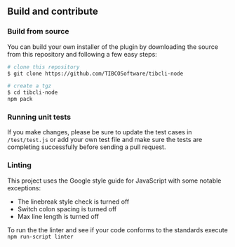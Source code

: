 ## Build and contribute
### Build from source
You can build your own installer of the plugin by downloading the source from this repository and following a few easy steps:
```bash
# clone this repository
$ git clone https://github.com/TIBCOSoftware/tibcli-node

# create a tgz
$ cd tibcli-node
npm pack
```

### Running unit tests
If you make changes, please be sure to update the test cases in `/test/test.js` or add your own test file and make sure the tests are completing successfully before sending a pull request.

### Linting
This project uses the Google style guide for JavaScript with some notable exceptions:
* The linebreak style check is turned off
* Switch colon spacing is turned off
* Max line length is turned off

To run the the linter and see if your code conforms to the standards execute `npm run-script linter`